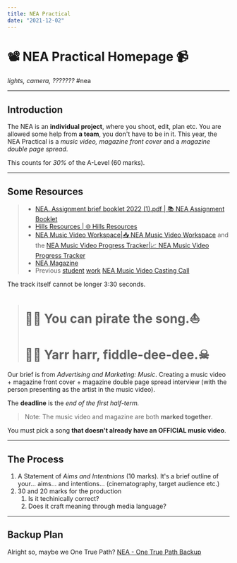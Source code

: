 ```yaml
---
title: NEA Practical
date: "2021-12-02"
---
```

# 📽 NEA Practical Homepage 📹
*lights, camera, ???????*
#nea

---
## Introduction
The NEA is an **individual project**, where you shoot, edit, plan etc. You are allowed some help from **a team**, you don't have to be in it. This year, the NEA Practical is a *music video, magazine front cover* and a *magazine double page spread*.

This counts for *30%* of the A-Level  (60 marks). 

---

## Some Resources
> - [NEA. Assignment brief booklet 2022 (1).pdf | 📚 NEA Assignment Booklet](NEA.%20Assignment%20brief%20booklet%202022%20(1).pdf%20|%20📚%20NEA%20Assignment%20Booklet)
> - [Hills Resources | 🌐 Hills Resources](Hills%20Resources%20|%20🌐%20Hills%20Resources)
> - [NEA Music Video Workspace|📥 NEA Music Video Workspace](NEA%20Music%20Video%20Workspace|📥%20NEA%20Music%20Video%20Workspace) and the [NEA Music Video Progress Tracker|📈 NEA Music Video Progress Tracker](NEA%20Music%20Video%20Progress%20Tracker|📈%20NEA%20Music%20Video%20Progress%20Tracker)
> - [NEA Magazine](NEA%20Magazine)
> - Previous [student](http://katesmediablog.blogspot.com/) [work](http://edsmediablog.blogspot.com/)
> [NEA Music Video Casting Call](NEA%20Music%20Video%20Casting%20Call)

The track itself cannot be longer 3:30 seconds. 

> # 🏴‍☠️ You can pirate the song.⛵
> # 🏴‍☠️ Yarr harr, fiddle-dee-dee.☠


Our brief is from *Advertising and Marketing: Music*. Creating a music video + magazine front cover + magazine double page spread interview (with the person presenting as the artist in the music video). 

The **deadline** is the *end of the first half-term.*

> Note: The music video and magazine are both **marked together**. 

You must pick a song **that doesn't already have an OFFICIAL music video**.

---

## The Process
1. A Statement of *Aims and Intentnions* (10 marks). It's a brief outline of your... aims... and intentions... (cinematography, target audience etc.)
2. 30 and 20 marks for the production
	1. Is it techinically correct?
	2. Does it craft meaning through media language?

---
## Backup Plan
Alright so, maybe we One True Path? [NEA - One True Path Backup](NEA%20-%20One%20True%20Path%20Backup)